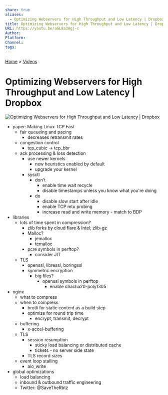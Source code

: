 ```yaml
---  
share: true  
aliases:  
  - Optimizing Webservers for High Throughput and Low Latency | Dropbox  
title: Optimizing Webservers for High Throughput and Low Latency | Dropbox  
URL: https://youtu.be/aGL8a3Agj-c  
Author:   
Platform:   
Channel:   
tags:   
---  
```

[Home](../index.md) > [Videos](./index.md)  
# Optimizing Webservers for High Throughput and Low Latency | Dropbox  
![Optimizing Webservers for High Throughput and Low Latency | Dropbox](https://youtu.be/aGL8a3Agj-c)  
  
- paper: Making Linux TCP Fast  
  - fair queueing and pacing  
    - decreases retransmit rates  
  - congestion control  
    - tcp_cubic -> tcp_bbr  
  - ack processing & loss detection  
    - use newer kernels  
      - new heuristics enabled by default  
      - upgrade your kernel  
    - sysctl   
      - don't  
        - enable time wait recycle  
        - disable timestamps unless you know what you're doing  
      - do  
        - disable slow start after idle  
        - enable TCP mtu probing  
        - increase read and write memory - match to BDP  
- libraries  
  - lots of time spent in compression?  
    - zlib forks by cloud flare & Intel; zlib-gz  
    - Malloc?  
      - jemalloc  
      - tcmalloc  
    - pcre symbols in perftop?  
      - consider JIT  
  - TLS  
    - openssl, libressl, boringssl  
    - symmetric encryption  
      - big files?  
        - openssl symbols in perftop  
          - enable chacha20-poly1305  
- nginx  
  - what to compress  
  - when to compress  
    - brotli for static content as a build step  
    - optimize for round trip time  
      - encrypt, transmit, decrypt  
  - buffering  
    - x-accel-buffering  
  - TLS  
    - session resumption  
      - sticky load balancing or distributed cache  
      - tickets - no server side state  
    - TLS record sizes  
  - event loop stalling  
    - aio_write  
- global optimizations  
  - load balancing  
  - inbound & outbound traffic engineering  
  - Twitter: @SaveTheRbtz  
